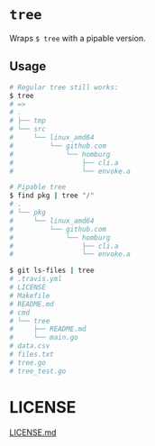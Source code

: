 # `tree`

Wraps `$ tree` with a pipable version.

## Usage

```bash
# Regular tree still works:
$ tree
# => 
# .
# ├── tmp
# └── src
#     └── linux_amd64
#         └── github.com
#             └── homburg
#                 ├── cli.a
#                 └── envoke.a

# Pipable tree
$ find pkg | tree "/"
# .
# └── pkg
#     └── linux_amd64
#         └── github.com
#             └── homburg
#                 ├── cli.a
#                 └── envoke.a

$ git ls-files | tree
# .travis.yml
# LICENSE
# Makefile
# README.md
# cmd
# └── tree
#     ├── README.md
#     └── main.go
# data.csv
# files.txt
# tree.go
# tree_test.go
```

# LICENSE

[LICENSE.md](LICENSE.md)
